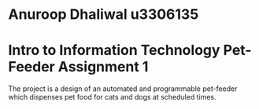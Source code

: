 # Anuroop Dhaliwal u3306135
# Intro to Information Technology Pet-Feeder Assignment 1
The project is a design of an automated and programmable pet-feeder which dispenses pet food for cats and dogs at scheduled times. 
